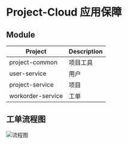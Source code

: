 # Project-Cloud 应用保障

## Module
|     Project       |    Description    |
| ----------------- | ----------------- |
| project-common    | 项目工具           |
| user-service      | 用户              |
| project-service   | 项目              |
| workorder-service | 工单              |

## 工单流程图

![流程图](http://assets.processon.com/chart_image/6037133f079129248a676ad0.png)
